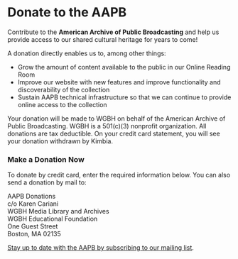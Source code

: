 # Donate to the AAPB

Contribute to the **American Archive of Public Broadcasting** and help us provide access to our shared cultural heritage for years to come!

A donation directly enables us to, among other things:

-	Grow the amount of content available to the public in our Online Reading Room
-	Improve our website with new features and improve functionality and discoverability of the collection
-	Sustain AAPB technical infrastructure so that we can continue to provide online access to the collection

Your donation will be made to WGBH on behalf of the American Archive of Public Broadcasting. WGBH is a 501(c)(3) nonprofit organization. All donations are tax deductible. On your credit card statement, you will see your donation withdrawn by Kimbia.

### Make a Donation Now

To donate by credit card, enter the required information below. You can also send a donation by mail to:

AAPB Donations<br/>
c/o Karen Cariani<br/>
WGBH Media Library and Archives<br/>
WGBH Educational Foundation<br/>
One Guest Street<br/>
Boston, MA 02135

[Stay up to date with the AAPB by subscribing to our mailing list](/about-the-american-archive/newsletter).

<script src='https://widgets.kimbia.com/widgets/formChooser.js?id=2ODV8S2'></script>
